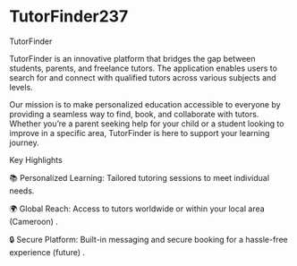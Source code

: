 # TutorFinder237
TutorFinder

TutorFinder is an innovative platform that bridges the gap between students, parents, and freelance tutors. The application enables users to search for and connect with qualified tutors across various subjects and levels.

Our mission is to make personalized education accessible to everyone by providing a seamless way to find, book, and collaborate with tutors. Whether you’re a parent seeking help for your child or a student looking to improve in a specific area, TutorFinder is here to support your learning journey.

Key Highlights

📚 Personalized Learning: Tailored tutoring sessions to meet individual needs.

🌍 Global Reach: Access to tutors worldwide or within your local area (Cameroon) .

🔒 Secure Platform: Built-in messaging and secure booking for a hassle-free experience (future) .
